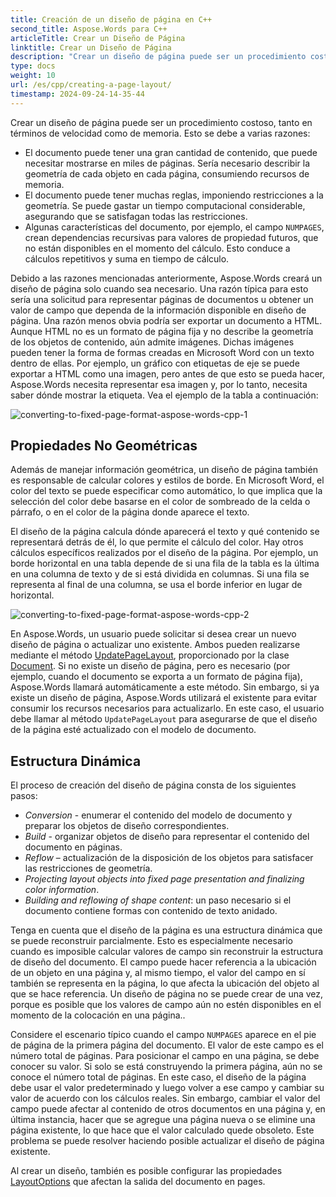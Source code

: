 ```yaml
---
title: Creación de un diseño de página en C++
second_title: Aspose.Words para C++
articleTitle: Crear un Diseño de Página
linktitle: Crear un Diseño de Página
description: "Crear un diseño de página puede ser un procedimiento costoso. Aspose.Words creará un diseño de página solo cuando sea necesario: para renderizar páginas de documentos, para obtener un valor de campo, para exportar un documento a HTML, etc."
type: docs
weight: 10
url: /es/cpp/creating-a-page-layout/
timestamp: 2024-09-24-14-35-44
---
```


Crear un diseño de página puede ser un procedimiento costoso, tanto en términos de velocidad como de memoria. Esto se debe a varias razones:

- El documento puede tener una gran cantidad de contenido, que puede necesitar mostrarse en miles de páginas. Sería necesario describir la geometría de cada objeto en cada página, consumiendo recursos de memoria.
- El documento puede tener muchas reglas, imponiendo restricciones a la geometría. Se puede gastar un tiempo computacional considerable, asegurando que se satisfagan todas las restricciones.
- Algunas características del documento, por ejemplo, el campo `NUMPAGES`, crean dependencias recursivas para valores de propiedad futuros, que no están disponibles en el momento del cálculo. Esto conduce a cálculos repetitivos y suma en tiempo de cálculo.

Debido a las razones mencionadas anteriormente, Aspose.Words creará un diseño de página solo cuando sea necesario. Una razón típica para esto sería una solicitud para representar páginas de documentos u obtener un valor de campo que dependa de la información disponible en diseño de página. Una razón menos obvia podría ser exportar un documento a HTML. Aunque HTML no es un formato de página fija y no describe la geometría de los objetos de contenido, aún admite imágenes. Dichas imágenes pueden tener la forma de formas creadas en Microsoft Word con un texto dentro de ellas. Por ejemplo, un gráfico con etiquetas de eje se puede exportar a HTML como una imagen, pero antes de que esto se pueda hacer, Aspose.Words necesita representar esa imagen y, por lo tanto, necesita saber dónde mostrar la etiqueta. Vea el ejemplo de la tabla a continuación:

![converting-to-fixed-page-format-aspose-words-cpp-1](converting-to-fixed-page-format-1.png)

## Propiedades No Geométricas

Además de manejar información geométrica, un diseño de página también es responsable de calcular colores y estilos de borde. En Microsoft Word, el color del texto se puede especificar como automático, lo que implica que la selección del color debe basarse en el color de sombreado de la celda o párrafo, o en el color de la página donde aparece el texto.

El diseño de la página calcula dónde aparecerá el texto y qué contenido se representará detrás de él, lo que permite el cálculo del color. Hay otros cálculos específicos realizados por el diseño de la página. Por ejemplo, un borde horizontal en una tabla depende de si una fila de la tabla es la última en una columna de texto y de si está dividida en columnas. Si una fila se representa al final de una columna, se usa el borde inferior en lugar de horizontal.

![converting-to-fixed-page-format-aspose-words-cpp-2](converting-to-fixed-page-format-2.png)

En Aspose.Words, un usuario puede solicitar si desea crear un nuevo diseño de página o actualizar uno existente. Ambos pueden realizarse mediante el método [UpdatePageLayout](https://reference.aspose.com/words/cpp/aspose.words/document/updatepagelayout/), proporcionado por la clase [Document](https://reference.aspose.com/words/cpp/aspose.words/document/). Si no existe un diseño de página, pero es necesario (por ejemplo, cuando el documento se exporta a un formato de página fija), Aspose.Words llamará automáticamente a este método. Sin embargo, si ya existe un diseño de página, Aspose.Words utilizará el existente para evitar consumir los recursos necesarios para actualizarlo. En este caso, el usuario debe llamar al método `UpdatePageLayout` para asegurarse de que el diseño de la página esté actualizado con el modelo de documento.

## Estructura Dinámica

El proceso de creación del diseño de página consta de los siguientes pasos:

- *Conversion* - enumerar el contenido del modelo de documento y preparar los objetos de diseño correspondientes.
- *Build* - organizar objetos de diseño para representar el contenido del documento en páginas.
- *Reflow* – actualización de la disposición de los objetos para satisfacer las restricciones de geometría.
- *Projecting layout objects into fixed page presentation and finalizing color information*.
- *Building and reflowing of shape content*: un paso necesario si el documento contiene formas con contenido de texto anidado.

Tenga en cuenta que el diseño de la página es una estructura dinámica que se puede reconstruir parcialmente. Esto es especialmente necesario cuando es imposible calcular valores de campo sin reconstruir la estructura de diseño del documento. El campo puede hacer referencia a la ubicación de un objeto en una página y, al mismo tiempo, el valor del campo en sí también se representa en la página, lo que afecta la ubicación del objeto al que se hace referencia. Un diseño de página no se puede crear de una vez, porque es posible que los valores de campo aún no estén disponibles en el momento de la colocación en una página..

Considere el escenario típico cuando el campo `NUMPAGES` aparece en el pie de página de la primera página del documento. El valor de este campo es el número total de páginas. Para posicionar el campo en una página, se debe conocer su valor. Si solo se está construyendo la primera página, aún no se conoce el número total de páginas. En este caso, el diseño de la página debe usar el valor predeterminado y luego volver a ese campo y cambiar su valor de acuerdo con los cálculos reales. Sin embargo, cambiar el valor del campo puede afectar al contenido de otros documentos en una página y, en última instancia, hacer que se agregue una página nueva o se elimine una página existente, lo que hace que el valor calculado quede obsoleto. Este problema se puede resolver haciendo posible actualizar el diseño de página existente.

Al crear un diseño, también es posible configurar las propiedades [LayoutOptions](https://reference.aspose.com/words/cpp/aspose.words.layout/layoutoptions/) que afectan la salida del documento en pages.
